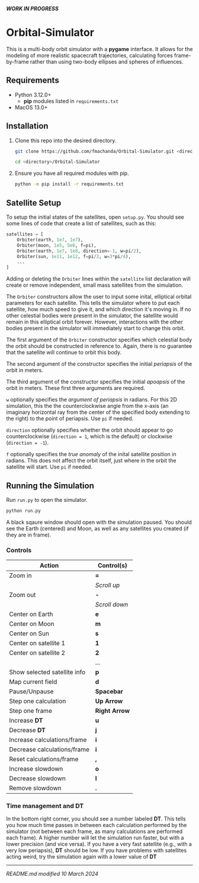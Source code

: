 ***WORK IN PROGRESS***

# Orbital-Simulator

This is a multi-body orbit simulator with a **pygame** interface. It allows for the modeling of more realistic spacecraft trajectories, calculating forces frame-by-frame rather than using two-body ellipses and spheres of influences.

## Requirements

* Python 3.12.0+
    * **pip** modules listed in `requirements.txt`
* MacOS 13.0+

## Installation

1. Clone this repo into the desired directory.

    ```bash
    git clone https://github.com/fmachanda/Orbital-Simulator.git <directory>
    
    cd <directory>/Orbital-Simulator
    ```

2. Ensure you have all required modules with pip.

    ```bash
    python -m pip install -r requirements.txt
    ```

## Satellite Setup

To setup the initial states of the satellites, open `setup.py`. You should see some lines of code that create a list of satellites, such as this:

```python
satellites = [
    Orbiter(earth, 1e7, 1e7),
    Orbiter(moon, 1e5, 5e6, f=pi),
    Orbiter(earth, 1e7, 1e8, direction=-1, w=pi/2),
    Orbiter(sun, 1e11, 1e12, f=pi/2, w=3*pi/4),
    ...
]
```

Adding or deleting the `Orbiter` lines within the `satellite` list declaration will create or remove independent, small mass satellites from the simulation.

The `Orbiter` constructors allow the user to input some inital, elliptical orbital parameters for each satellite. This tells the simulator where to put each satellite, how much speed to give it, and which direction it's moving in. If no other celestial bodies were present in the simulator, the satellite would remain in this elliptical orbit forever. However, interactions with the other bodies present in the simulator will immediately start to change this orbit.

The first argument of the `Orbiter` constructor specifies which celestial body the orbit should be constructed in reference to. Again, there is no guarantee that the satellite will continue to orbit this body.

The second argument of the constructor specifies the initial *periapsis* of the orbit in meters.

The third argument of the constructor specifies the initial *apoapsis* of the orbit in meters. These first three arguments are required.

`w` optionally specifies the *argument of periapsis* in radians. For this 2D simulation, this the the counterclockwise angle from the x-axis (an imaginary horizontal ray from the center of the specified body extending to the right) to the point of periapsis. Use `pi` if needed.

`direction` optionally specifies whether the orbit should appear to go counterclockwise (`direction = 1`, which is the default) or clockwise (`direction = -1`).

`f` optionally specifies the *true anomaly* of the inital satellite position in radians.  This does not affect the orbit itself, just where in the orbit the satellite will start. Use `pi` if needed.

## Running the Simulation

Run `run.py` to open the simulator.

```bash
python run.py
```

A black sqaure window should open with the simulation paused. You should see the Earth (centered) and Moon, as well as any satellites you created (if they are in frame).

### Controls

Action|Control(s)
---|---
Zoom in|**=**
||*Scroll up*
Zoom out|**-**
||*Scroll down*
Center on Earth|**e**
Center on Moon|**m**
Center on Sun|**s**
Center on satellite 1|**1**
Center on satellite 2|**2**
||...
Show selected satellite info|**p**
Map current field|**d**
Pause/Unpause|**Spacebar**
Step one calculation|**Up Arrow**
Step one frame|**Right Arrow**
Increase **DT**|**u**
Decrease **DT**|**j**
Increase calculations/frame|**i**
Decrease calculations/frame|**i**
Reset calculations/frame|**,**
Increase slowdown|**o**
Decrease slowdown|**l**
Remove slowdown|**.**

### Time management and DT
In the bottom right corner, you should see a number labeled **DT**. This tells you how much time passes in between each calculation performed by the simulator (not between each frame, as many calculations are performed each frame). A higher number will let the simulation run faster, but with a lower precision (and vice versa). If you have a very fast satellite (e.g., with a very low periapsis), **DT** should be low. If you have problems with satellites acting weird, try the simulation again with a lower value of **DT**

---
*README.md modified 10 March 2024*